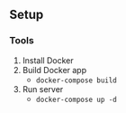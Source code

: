 ## Setup

### Tools
1. Install Docker
2. Build Docker app
    * `docker-compose build`
3. Run server
    * `docker-compose up -d`
